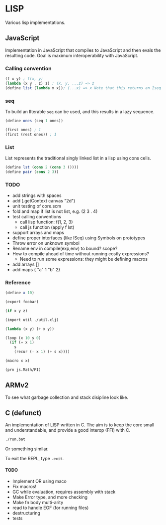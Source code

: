 # LISP

Various lisp implementations.

## JavaScript

Implementation in JavaScript that compiles to JavaScript and then evals the resulting code. Goal is maximum interoperability with JavaScript.

### Calling convention

```scheme
(f x y) ; f(x, y)
(lambda (x y . z) z) ; (x, y, ...z) => z
(define list (lambda x x)); (...x) => x Note that this returns an Iseq
```

### seq

To build an IIterable `seq` can be used, and this results in a lazy sequence.

```scheme
(define ones (seq 1 ones))

(first ones) ; 1
(first (rest ones)) ; 1
```

### List

List represents the traditional singly linked list in a lisp using cons cells.

```scheme
(define lst (cons 2 (cons 3 ())))
(define pair (cons 2 3))
```

### TODO

- add strings with spaces
- add (.getContext canvas "2d")
- unit testing of core.scm
- fold and map if list is not list, e.g. (2 3 . 4)
- test calling conventions
  - call lisp function: f(1, 2, 3)
  - call js function (apply f lst)
- support arrays and maps
- define proper interfaces (like ISeq) using Symbols on prototypes
- Throw error on unknown symbol
- Rename env in compile(exp,env) to bound? scope?
- How to compile ahead of time without running costly expressions?
  - Need to run some expressions: they might be defining macros
- add arrays []
- add maps { "a" 1 "b" 2}

### Reference

```scheme
(define x 10)

(export foobar)

(if x y z)

(import util ./util.clj)

(lambda (x y) (+ x y))

(loop (x 10 s 0)
  (if (= x 1)
    s
    (recur (- x 1) (+ s x))))

(macro x x)

(prn js.Math/PI)
```

## ARMv2

To see what garbage collection and stack disipline look like.

## C (defunct)

An implementation of LISP written in C. The aim is to keep the core small and understandable, and provide a good interop (FFI) with C.

```bash
./run.bat
```

Or something similar.

To exit the REPL, type `.exit`.

#### TODO

- Implement OR using maco
- Fix macros!
- GC while evaluation, requires assembly with stack
- Make Error type, and more checking
- Make fn body multi-arity
- read to handle EOF (for running files)
- destructuring
- tests
